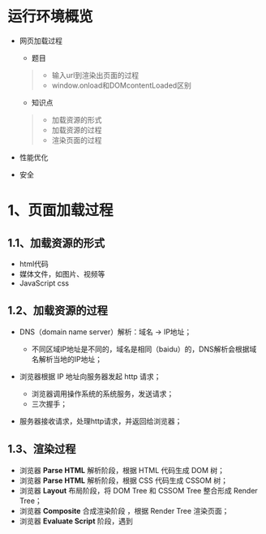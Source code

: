 # 运行环境概览

* 网页加载过程

  * 题目

  > * 输入url到渲染出页面的过程
  > * window.onload和DOMcontentLoaded区别

  * 知识点

  > * 加载资源的形式
  > * 加载资源的过程
  > * 渲染页面的过程

* 性能优化

* 安全

# 1、页面加载过程

## 1.1、加载资源的形式

* html代码
* 媒体文件，如图片、视频等
* JavaScript css

## 1.2、加载资源的过程

* DNS（domain name server）解析：域名 -> IP地址；
  * 不同区域IP地址是不同的，域名是相同（baidu）的，DNS解析会根据域名解析当地的IP地址；
* 浏览器根据 IP 地址向服务器发起 http 请求；
  * 浏览器调用操作系统的系统服务，发送请求；
  * 三次握手；

* 服务器接收请求，处理http请求，并返回给浏览器；

## 1.3、渲染过程

* 浏览器 **Parse HTML** 解析阶段，根据 HTML 代码生成 DOM 树；
* 浏览器 **Parse HTML** 解析阶段，根据 CSS 代码生成 CSSOM 树；
* 浏览器 **Layout** 布局阶段，将 DOM Tree 和 CSSOM Tree 整合形成 Render Tree；
* 浏览器 **Composite** 合成渲染阶段 ，根据 Render Tree 渲染页面；
* 浏览器 **Evaluate Script** 阶段，遇到 <script> 暂停渲染，优先加载并执行 JS 代码，完成再继续；
  * JS 和 HTML 解析，共用一个线程，JS 可能更改 Render Tree 结构，所以要优先加载 JS ；
* 直至把 Render Tree 渲染完成；

### 1.3.1、为何建议把 css 放到 head 中？

* `css` 放在 `body` 标签尾部：
  *  `DOMTree` 构建完成之后便开始构建 `RenderTree` ，并计算布局渲染网页，等加载解析完 `css` 之后，开始构建 `CSSOMTree` ， 并和 `DOMTree` 重新构建 `RenderTree` ， 重新计算布局渲染网页；
* `css` 放在 `head` 标签中时：
  * 先加载 `css` ， 之后解析 `css` 构建 `CSSOMTree` ，于此同时构建 `DOMTree` ， `CSSOMTree` 和 `DOMTree` 都构建完毕之后开始构建 `RenderTree` ，计算布局渲染网页；
* 对比两者：
  *  `css` 放在 `head` 标签中比 `css` 放在 `body` 标签尾部少了一次构建 `RenderTree` ，一次计算布局和一次渲染网页，因此性能会更好；
  * 并且 `css` 放在 `body` 标签尾部时会在网页中短暂出现”裸奔“的 HTML ，这不利于用户体验；

### 1.3.2、为何建议把 JS 放到 body 最后？

https://juejin.cn/post/6844904166528139277

* **脚本会阻塞页面的渲染**，所以推荐将其放在 body 底部，因为当解析到 script 标签时，通常页面的大部分内容都已经渲染完成，让用户马上能看到一个非空白页面。
* 多个脚本之间都是异步向服务器请求，他们之间不互相依赖，多个脚本异步加载，虽然脚本间响应时间不同，但最终执行顺序和请求顺序一致。

### 1.3.3、window.onload 和 DOMContentLoaded

```js
window.addEventListener('load', function(){
  // 页面全部资源加载完才会执行，包括图片、视频等；
})
document.addEventListener('DOMContentLoaded', function() {
  // DOM渲染完即可执行，此时图片、视频还可能没有加载完；
})
```

### 1.3.4、async/defer模式

* async
  * script.js 会被异步加载，即加载和渲染后续文档元素的过程将和 script.js 的加载并行进行（异步）；
  * 当 script.js加载完整立即执行script.js。执行script.js时，html解析暂停；
  * 从加载完成立即执行来看，async模式执行顺序与写的顺序无关，不保证执行顺序；
* defer
  * script.js 会被异步加载，即加载和渲染后续文档元素的过程将和 script.js 的加载并行进行（异步），这一点与 `async` 模式一致；
  * 不同的是当 script.js 加载完成并不会立即执行，而是在所有元素解析完成之后， `DOMContentLoaded` 事件触发之前完成。因此它会按照写的顺序执行。

# 2、性能优化

## 2.1、让加载更快

### 2.1.1、减少资源体积

* 压缩代码（前端webpack）

### 2.1.2、减少访问次数

* 合并代码（前端webpack模块化打包，将多js合并成一个js）
* 合并图片（雪碧图）
* SSR服务端渲染：
  * 将网页和数据一起加载，一起渲染；
  * （非ssr）先加载网页，再加载数据，再渲染数据；
* 缓存：
  * JS 资源添加 hash 后缀，根据文件内容计算 hash ；
  * 文件内容不变，则 hash 不变，则 url 不变；
  * url 和文件不变，则会自动触发 http 缓存机制，返回 304 ；

* 使用更快的网络：
  * CDN
    * 根据区域访问当地运营商服务器；
    * 专门做静态文件资源的服务，满足 304 机制；

## 2.2、让渲染更快

### 2.2.1、CSS放在 head ，JS 放在 body 最下面

### 2.2.2、尽早开始执行 JS ，用 DOMContentLoaded触发

```js
document.addEventListener('DOMContentLoaded', function() {
  // DOM渲染完即可执行，此时图片、视频还可能没有加载完；
})
```

### 2.2.3、懒加载

* 随着用户的滑动页面，加载相应出现的图片；

```html
<img id="img1" src="preview.png" data-realsrc="abc.png"/>
<script type="text/javascript">
  // 根据 DOM 元素距离顶部的 top 值获取是否加载该图片；
  var img1 = document.getElementById('img1');
  img1.src = img1.getAttribute('data-realsrc');
</script>
```

### 2.2.4、对 DOM 查询进行缓存

```js
// 不缓存 dom 查询结果
for(let i = 0; i < document.getElementsByTageName('p').length; i ++) {
  // 每次循环，都会计算 length ，频繁进行 DOM 查询
}

// 缓存 dom 查询结果
const pList = document.getElementsByTagName('p');
const length = pList.length;
for(let i = 0; i < length; i ++) {
  // 缓存 length ，只进行一次 DOM 查询；
}
```

### 2.2.5、频繁的 DOM 操作，合并到一起插入 DOM 结构

```js
const list = document.getElementById('list')

// 创建一个文档片段，此时还没有插入到 DOM 结构中
const frag = document.createDocumentFragment()

for (let i  = 0; i < 20; i++) {
    const li = document.createElement('li')
    li.innerHTML = `List item ${i}`

    // 先插入文档片段中
    frag.appendChild(li)
}

// 都完成之后，再统一插入到 DOM 结构中
list.appendChild(frag)

console.log(list)
```

### 2.2.6、防抖 debounce

* 监听输入框，文字变化后触发 change 事件；
* 直接用 keyup 事件，则会频繁触发 change 事件；
* 防抖：用户输入结束或暂停时，才会触发 change 事件；

```js
const input1 = document.getElementById('input1')

function debounce(fn, delay = 500) {
    // timer 在闭包中，与外界隔离，保持变量不被外界改变；
    timer = null;
    return function () {
        if (timer) {
            clearTimeout(timer)
        };
        timer = setTimeout(() => {
            fn.apply(this, arguments);
            timer = null;
        }, delay)
    }
};

input1.addEventListener('keyup', debounce(function (e) {
    console.log(input1.value);
    console.log(e.target);
}, 600))
```

### 2.2.7、节流 throttle

* 拖拽一个元素时，要随时拿到该元素被拖拽的位置；
* 直接用 drag 事件，则会频繁触发，很容易导致卡顿；
* 节流：无论拖拽速度多快，都会每隔 100ms 触发一次；

```js
const div1 = document.geteElementById('div');

function throttle(fn, delay = 100) {
  let timer = null;
  return function () {
    if(timer) {
      return ;
    };
    timer = setTimeout(() => {
      fn.apply(this, arguments);
      timer = null;
    }, delay)
  }
};

div1.addEventListener('drag', throttle(function (e) {
  console.log(e.offsetX, e.offsetY);
}, 1000))
```

# 3、安全

## 3.1、XSS 跨站请求攻击

* XSS 介绍
  * 一个博客网站，攻击者发表一篇博客，其中嵌入 <script> 脚本；
  * 脚本内容：获取cookie，发送到攻击者的服务器（服务器配合跨域）；
  * 有其他用户查看攻击者发布的博客，攻击者的服务器会收到所有查看这篇博客用户的 cookie ；
* CSS 预防
  * 替换特殊字符，如 `<` 变为 `&lt;` `>` 变为 `&gt;`；
  * `<script>` 变为 `&lt;script&gt;` ，直接显示，而不会做为脚本执行；
  * 前端要替换，后端也要替换，都做总不会错；

## 3.2、XSRF 跨站请求伪造

* XSRF 介绍
  * 你正在购物，看中了某个商品，商品 ID 是100；（已登陆）
  * 付费接口是 xxx.com/pay?id=100，但没有任何验证；
  * 攻击者向你发送一封诱人的电子邮件，邮件正文隐藏着`<img src=xxx.com/pay?id=200 />`；
  * 你一查看邮件，就会付费购买了 id 是200的商品；（利用已登陆的用户信息）；
* XSRF 的预防
  * 使用 POST 接口；
    * post接口的跨域需要server端高度支持；
  * 增加验证，如密码、短信验证、指纹等；
